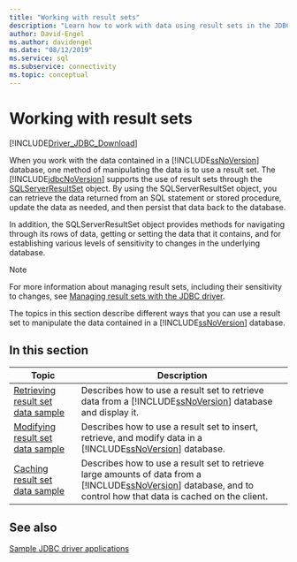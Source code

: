 ```yaml
---
title: "Working with result sets"
description: "Learn how to work with data using result sets in the JDBC Driver for SQL Server in these sample applications."
author: David-Engel
ms.author: davidengel
ms.date: "08/12/2019"
ms.service: sql
ms.subservice: connectivity
ms.topic: conceptual
---
```

# Working with result sets

[!INCLUDE[Driver_JDBC_Download](../../includes/driver_jdbc_download.md)]

When you work with the data contained in a [!INCLUDE[ssNoVersion](../../includes/ssnoversion-md.md)] database, one method of manipulating the data is to use a result set. The [!INCLUDE[jdbcNoVersion](../../includes/jdbcnoversion_md.md)] supports the use of result sets through the [SQLServerResultSet](reference/sqlserverresultset-class.md) object. By using the SQLServerResultSet object, you can retrieve the data returned from an SQL statement or stored procedure, update the data as needed, and then persist that data back to the database.

In addition, the SQLServerResultSet object provides methods for navigating through its rows of data, getting or setting the data that it contains, and for establishing various levels of sensitivity to changes in the underlying database.

> [!NOTE]
> For more information about managing result sets, including their sensitivity to changes, see [Managing result sets with the JDBC driver](managing-result-sets-with-the-jdbc-driver.md).

The topics in this section describe different ways that you can use a result set to manipulate the data contained in a [!INCLUDE[ssNoVersion](../../includes/ssnoversion-md.md)] database.

## In this section

| Topic                                                                     | Description                                                                                                                                                                                          |
| ------------------------------------------------------------------------- | ---------------------------------------------------------------------------------------------------------------------------------------------------------------------------------------------------- |
| [Retrieving result set data sample](retrieving-result-set-data-sample.md) | Describes how to use a result set to retrieve data from a [!INCLUDE[ssNoVersion](../../includes/ssnoversion-md.md)] database and display it.                                                         |
| [Modifying result set data sample](modifying-result-set-data-sample.md)   | Describes how to use a result set to insert, retrieve, and modify data in a [!INCLUDE[ssNoVersion](../../includes/ssnoversion-md.md)] database.                                                      |
| [Caching result set data sample](caching-result-set-data-sample.md)       | Describes how to use a result set to retrieve large amounts of data from a [!INCLUDE[ssNoVersion](../../includes/ssnoversion-md.md)] database, and to control how that data is cached on the client. |

## See also

[Sample JDBC driver applications](sample-jdbc-driver-applications.md)
